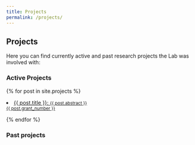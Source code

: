 ```yaml
---
title: Projects
permalink: /projects/
---
```


## Projects

Here you can find currently active and past research projects the Lab was involved with:

### Active Projects
<div class="content list projects">
  {% for post in site.projects %}
    <div class="list-item-projects">
      <p align="justify" class="list-post-title">
        <a href="{{ site.baseurl }}{{ post.url }}"> <dl><li> {{ post.title }}: <small>{{ post.abstract }}<br>{{ post.grant_number }}</small></li></dl></a>
      </p>
    </div>
  {% endfor %}
</div>

### Past projects